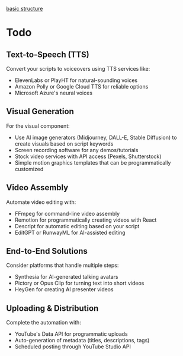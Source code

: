 [basic structure](https://chatgpt.com/c/6800a04a-7aac-8005-b80b-6d6450be6c3b)


# Todo

## Text-to-Speech (TTS)
Convert your scripts to voiceovers using TTS services like:
- ElevenLabs or PlayHT for natural-sounding voices
- Amazon Polly or Google Cloud TTS for reliable options
- Microsoft Azure's neural voices

## Visual Generation
For the visual component:
- Use AI image generators (Midjourney, DALL-E, Stable Diffusion) to create visuals based on script keywords
- Screen recording software for any demos/tutorials
- Stock video services with API access (Pexels, Shutterstock)
- Simple motion graphics templates that can be programmatically customized

## Video Assembly
Automate video editing with:
- FFmpeg for command-line video assembly
- Remotion for programmatically creating videos with React
- Descript for automatic editing based on your script
- EditGPT or RunwayML for AI-assisted editing

## End-to-End Solutions
Consider platforms that handle multiple steps:
- Synthesia for AI-generated talking avatars
- Pictory or Opus Clip for turning text into short videos
- HeyGen for creating AI presenter videos

## Uploading & Distribution
Complete the automation with:
- YouTube's Data API for programmatic uploads
- Auto-generation of metadata (titles, descriptions, tags)
- Scheduled posting through YouTube Studio API
